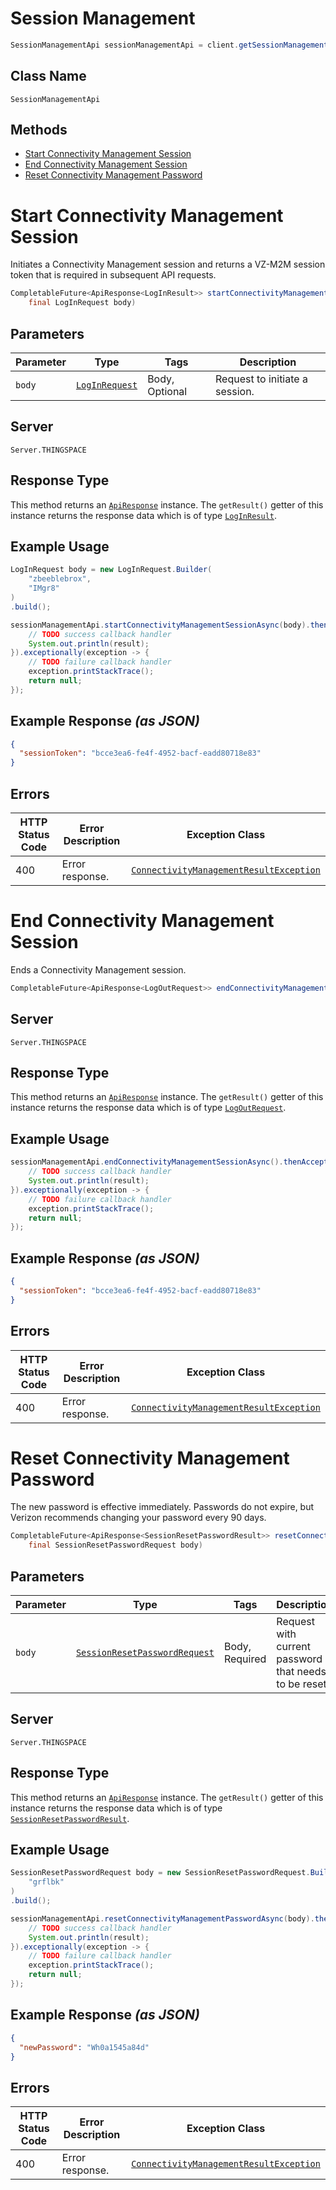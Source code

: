 # Session Management

```java
SessionManagementApi sessionManagementApi = client.getSessionManagementApi();
```

## Class Name

`SessionManagementApi`

## Methods

* [Start Connectivity Management Session](../../doc/controllers/session-management.md#start-connectivity-management-session)
* [End Connectivity Management Session](../../doc/controllers/session-management.md#end-connectivity-management-session)
* [Reset Connectivity Management Password](../../doc/controllers/session-management.md#reset-connectivity-management-password)


# Start Connectivity Management Session

Initiates a Connectivity Management session and returns a VZ-M2M session token that is required in subsequent API requests.

```java
CompletableFuture<ApiResponse<LogInResult>> startConnectivityManagementSessionAsync(
    final LogInRequest body)
```

## Parameters

| Parameter | Type | Tags | Description |
|  --- | --- | --- | --- |
| `body` | [`LogInRequest`](../../doc/models/log-in-request.md) | Body, Optional | Request to initiate a session. |

## Server

`Server.THINGSPACE`

## Response Type

This method returns an [`ApiResponse`](../../doc/api-response.md) instance. The `getResult()` getter of this instance returns the response data which is of type [`LogInResult`](../../doc/models/log-in-result.md).

## Example Usage

```java
LogInRequest body = new LogInRequest.Builder(
    "zbeeblebrox",
    "IMgr8"
)
.build();

sessionManagementApi.startConnectivityManagementSessionAsync(body).thenAccept(result -> {
    // TODO success callback handler
    System.out.println(result);
}).exceptionally(exception -> {
    // TODO failure callback handler
    exception.printStackTrace();
    return null;
});
```

## Example Response *(as JSON)*

```json
{
  "sessionToken": "bcce3ea6-fe4f-4952-bacf-eadd80718e83"
}
```

## Errors

| HTTP Status Code | Error Description | Exception Class |
|  --- | --- | --- |
| 400 | Error response. | [`ConnectivityManagementResultException`](../../doc/models/connectivity-management-result-exception.md) |


# End Connectivity Management Session

Ends a Connectivity Management session.

```java
CompletableFuture<ApiResponse<LogOutRequest>> endConnectivityManagementSessionAsync()
```

## Server

`Server.THINGSPACE`

## Response Type

This method returns an [`ApiResponse`](../../doc/api-response.md) instance. The `getResult()` getter of this instance returns the response data which is of type [`LogOutRequest`](../../doc/models/log-out-request.md).

## Example Usage

```java
sessionManagementApi.endConnectivityManagementSessionAsync().thenAccept(result -> {
    // TODO success callback handler
    System.out.println(result);
}).exceptionally(exception -> {
    // TODO failure callback handler
    exception.printStackTrace();
    return null;
});
```

## Example Response *(as JSON)*

```json
{
  "sessionToken": "bcce3ea6-fe4f-4952-bacf-eadd80718e83"
}
```

## Errors

| HTTP Status Code | Error Description | Exception Class |
|  --- | --- | --- |
| 400 | Error response. | [`ConnectivityManagementResultException`](../../doc/models/connectivity-management-result-exception.md) |


# Reset Connectivity Management Password

The new password is effective immediately. Passwords do not expire, but Verizon recommends changing your password every 90 days.

```java
CompletableFuture<ApiResponse<SessionResetPasswordResult>> resetConnectivityManagementPasswordAsync(
    final SessionResetPasswordRequest body)
```

## Parameters

| Parameter | Type | Tags | Description |
|  --- | --- | --- | --- |
| `body` | [`SessionResetPasswordRequest`](../../doc/models/session-reset-password-request.md) | Body, Required | Request with current password that needs to be reset. |

## Server

`Server.THINGSPACE`

## Response Type

This method returns an [`ApiResponse`](../../doc/api-response.md) instance. The `getResult()` getter of this instance returns the response data which is of type [`SessionResetPasswordResult`](../../doc/models/session-reset-password-result.md).

## Example Usage

```java
SessionResetPasswordRequest body = new SessionResetPasswordRequest.Builder(
    "grflbk"
)
.build();

sessionManagementApi.resetConnectivityManagementPasswordAsync(body).thenAccept(result -> {
    // TODO success callback handler
    System.out.println(result);
}).exceptionally(exception -> {
    // TODO failure callback handler
    exception.printStackTrace();
    return null;
});
```

## Example Response *(as JSON)*

```json
{
  "newPassword": "Wh0a1545a84d"
}
```

## Errors

| HTTP Status Code | Error Description | Exception Class |
|  --- | --- | --- |
| 400 | Error response. | [`ConnectivityManagementResultException`](../../doc/models/connectivity-management-result-exception.md) |

